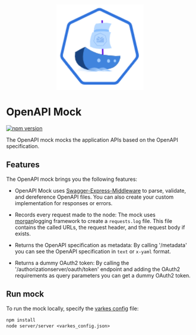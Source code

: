 <p align="center">
 <img src="https://raw.githubusercontent.com/kyma-incubator/varkes/master/logos/logo_medium.png" width="235">
</p>

# OpenAPI Mock
[![npm version](https://badge.fury.io/js/varkes-openapi-mock.svg)](https://badge.fury.io/js/varkes-openapi-mock)

The OpenAPI mock mocks the application APIs based on the OpenAPI specification.

## Features

The OpenAPI mock brings you the following features:

- OpenAPI Mock uses [Swagger-Express-Middleware](https://github.com/BigstickCarpet/swagger-express-middleware) to parse, validate, and dereference OpenAPI files.  You can also create your custom implementation for responses or errors.

- Records every request made to the node: The mock uses [morgan](https://www.npmjs.com/package/morgan)logging framework to create  a `requests.log` file. This file contains the called URLs, the request header, and the request body if exists.

- Returns the OpenAPI specification as metadata: By calling '/metadata' you can see the OpenAPI specification in `text` or `x-yaml` format.

- Returns a dummy OAuth2 token: By calling the '/authorizationserver/oauth/token' endpoint and adding the OAuth2 requirements as query parameters you can get a dummy OAuth2 token.


## Run mock


To run the mock locally, specify the [varkes config](https://github.com/kyma-incubator/varkes/blob/master/openapi-mock/test/varkes_config.json) file:
```
npm install
node server/server <varkes_config.json>
```




